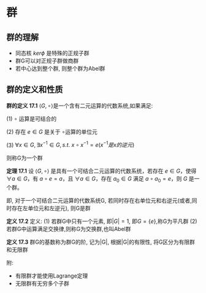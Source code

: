 # 群

## 群的理解

- 同态核 $ker \phi$ 是特殊的正规子群
- 群G可以对正规子群做商群
- 若中心达到整个群, 则整个群为Abel群

## 群的定义和性质

**群的定义 17.1** $\langle G,\circ \rangle$是一个含有二元运算的代数系统,如果满足:

(1) $\circ$ 运算是可结合的

(2) 存在 $e \in G$ 是关于 $\circ$运算的单位元

(3) $\forall x \in G, \exists x^{-1} \in G, s.t. \ x \circ x^{-1} = e(x^{-1}是x的逆元)$

则称G为一个群

**定理 17.1** 设 $\langle G, \circ\rangle$ 是具有一个可结合二元运算的代数系统，若存在 $e\in G$，使得 $\forall a\in G$，有 $a\circ e=a$，且 $\forall a\in G$，存在 $a_0\in G$ 满足 $a\circ a_0=e$，则 $G$ 是一个群。

即, 对于一个可结合二元运算的代数系统G, 若同时存在右单位元和右逆元(或者,同时存在左单位元和左逆元), 则G是群

**定义 17.2** 定义:
(1) 若群G中只有一个元素, 即$|G|=1$, 即$G=\{e\}$,称G为平凡群
(2) 若群G中运算满足交换律,则称G为交换群,也叫Abel群

**定义 17.3** 群G的基数称为群G的阶, 记为|G|, 根据|G|的有限性, 将G区分为有限群和无限群

附:

- 有限群才能使用Lagrange定理
- 无限群有无穷多个子群